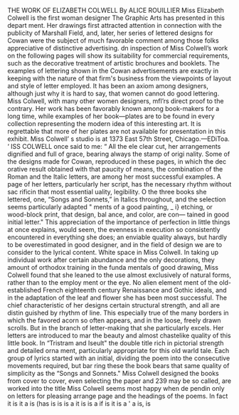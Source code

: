  THE WORK OF ELIZABETH COLWELL By ALICE ROUILLIER
Miss Elizabeth Colwell is the first woman designer The Graphic Arts has presented in this depart ment. Her drawings first attracted attention in connection with the publicity of Marshall Field, and, later, her series of lettered designs for Cowan were the subject of much favorable comment among those folks appreciative of distinctive advertising.
dn inspection of Miss Colwell’s work on the following pages will show its suitability for commercial requirements, such as the decorative treatment of artistic brochures and booklets. The examples of lettering shown in the Cowan advertisements are exactly in keeping with the nature of that firm's business from the viewpoints of layout and style of letter employed. It has been an axiom among designers, although just why it is hard to say, that women cannot do good lettering. Miss Colwell, with many other women designers, mfl’rs direct proof to the contrary.
Her work has been favorably known among book-makers for a long time, while examples of her book—plates are to be found in every collection representing the modern idea of this interesting art. It is regrettable that more of her plates are not available for presentation in this exhibit. Miss Colwell’ s studio is at 1373 East 57th Street, Chicago.—EDiToa.
 ‘ ISS COLWELL once said to me: “ All the ele
clear cut, her arrangements dignified and full of grace, bearing always the stamp of origi nality. Some of the designs made for Cowan, reproduced in these pages, in which the dec orative result obtained with that paucity of means, the combination of the Roman and the Italic letters, are among her most successful
examples.
A page of her letters, particularly her
script, has the necessary rhythm without sac rificin that most essential uality, legibility. O the three books she lettered, one, “Songs and Sonnets,” in Italics throughout, and the selection seems particularly adapted
" ments of a good painting, _
i} etching, or wood-block print, that design, bal ance, and color, are con— tained in good initial letter."
This appreciation of the importance of perfection in little things at once explains, would seem, the evenness in execution so
consistently encountered in everything she does; an enviable quality always, but hardly to be overestimated in good designer, and
in the field of design we are to consider to the lyrical content. White space in
Miss Colwell.
In taking up individual work after certain
abundance and the only decorations,
they
amount of orthodox training in the funda
mentals of good drawing, Miss Colwell found
that she leaned to the use almost exclusively
of natural forms, rather than to the employ ment or the eye. No alien element
ment of the old-established French eighteenth century Renaissance and Gothic ideals, and in the adaptation of the leaf and flower she has been most successful.
The chief characteristic of her designs certain structural strength, and all are distin guished by rhythm of line. This especially true of the many borders in which the favored acorn so often appears, and in the loose, freely drawn scrolls.
But in the branch of letter-making that she particularly excels. Her letters are
introduced to mar the beauty and almost chastelike quality of this little book.
In “Tristram and Iseult" the double title rich in pictorial strength and detailed orna ment, particularly appropriate for this old
warld tale. Each group of lyrics started with an initial, dividing the poem into the consecutive movements required, but bar ring these the book bears that same quality of simplicity as the “Songs and Sonnets."
Miss Colwell designed the books from cover to cover, even selecting the paper and
239
may be so called, are worked into the title
Miss Colwell seems most happy when de pendin only on letters for pleasing arrange
page and the headings of the poems. In fact
  it is
it
a
is
(has
is
is
is
a it
is
is
a
if
is
it is
a
'
a
is,
is
